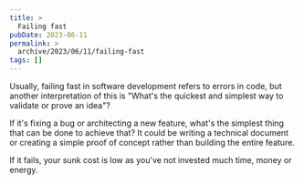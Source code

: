 ```yaml
---
title: >
  Failing fast
pubDate: 2023-06-11
permalink: >
  archive/2023/06/11/failing-fast
tags: []
---
```


Usually, failing fast in software development refers to errors in code, but another interpretation of this is "What's the quickest and simplest way to validate or prove an idea"?

If it's fixing a bug or architecting a new feature, what's the simplest thing that can be done to achieve that? It could be writing a technical document or creating a simple proof of concept rather than building the entire feature.

If it fails, your sunk cost is low as you've not invested much time, money or energy.
